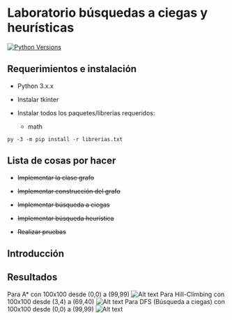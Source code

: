 # Laboratorio búsquedas a ciegas y heurísticas

[![Python Versions](https://img.shields.io/badge/python-3.6%20%7C%203.7%20%7C%203.8-blue)](https://www.python.org/downloads/release/python-382/)

## Requerimientos e instalación

- Python 3.x.x

- Instalar tkinter

- Instalar todos los paquetes/librerías requeridos:
  
  - math

`py -3 -m pip install -r librerias.txt`

## Lista de cosas por hacer

- ~~Implementar la clase grafo~~

- ~~Implementar construcción del grafo~~

- ~~Implementar búsqueda a ciegas~~

- ~~Implementar búsqueda heurística~~

- ~~Realizar pruebas~~

## Introducción

## Resultados
Para A* con 100x100 desde (0,0) a (99,99)
![Alt text](https://github.com/rafaelcanoguitton/Inteligencia-Artificial/blob/master/Lab_01/Imagenes/A_star_.png)
Para Hill-Climbing con 100x100 desde (3,4) a (69,40)
![Alt text](https://github.com/rafaelcanoguitton/Inteligencia-Artificial/blob/master/Lab_01/Imagenes/Hill_Climbing.png)
Para DFS (Búsqueda a ciegas) con 100x100 desde (0,0) a (99,99)
![Alt text](https://github.com/rafaelcanoguitton/Inteligencia-Artificial/blob/master/Lab_01/Imagenes/DFS.png)
